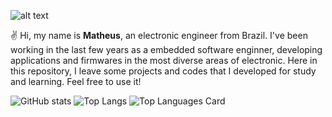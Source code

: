 ![alt text](https://github.com/mfaysoares/files/blob/main/banner_mfs.png)

:v: Hi, my name is **Matheus**, an electronic engineer from Brazil. I've been working in the last few years as a embedded software enginner, developing applications and firmwares in the most diverse areas of electronic. Here in this repository, I leave some projects and codes that I developed for study and learning. Feel free to use it!

![GitHub stats](https://github-readme-stats.vercel.app/api?username=mfaysoares&show_icons=true&theme=tokyonight)
![Top Langs](https://github-readme-stats.vercel.app/api/top-langs/?username=mfaysoares&theme=tokyonight&layout=compact)
![Top Languages Card](https://github-readme-stats.vercel.app/api/top-langs/?username=mfaysoares&layout=compact)


